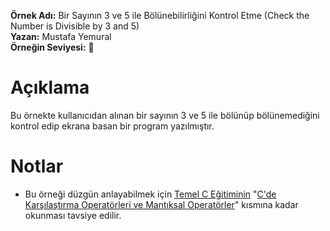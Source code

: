 **Örnek Adı:** Bir Sayının 3 ve 5 ile Bölünebilirliğini Kontrol Etme (Check the Number is Divisible by 3 and 5) <br>
**Yazan:** Mustafa Yemural <br>
**Örneğin Seviyesi:** :large_blue_circle: <br>
# Açıklama #
<p>Bu örnekte kullanıcıdan alınan bir sayının 3 ve 5 ile bölünüp bölünemediğini kontrol edip ekrana basan bir program yazılmıştır.</p>

# Notlar #
- Bu örneği düzgün anlayabilmek için [Temel C Eğitiminin](https://www.mustafayemural.com/temel-c-egitimi/) "[C'de Karşılaştırma Operatörleri ve Mantıksal Operatörler](https://www.mustafayemural.com/c-my000017/)" kısmına kadar okunması tavsiye edilir.
